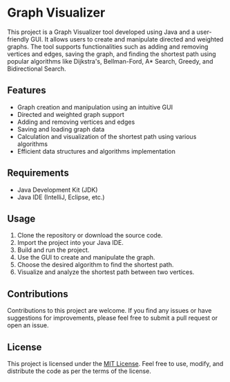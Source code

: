 <!DOCTYPE html>
<html>
<head>
  <title>Graph Visualizer - README</title>
</head>
<body>
  <h1>Graph Visualizer</h1>
  <p>This project is a Graph Visualizer tool developed using Java and a user-friendly GUI. It allows users to create and manipulate directed and weighted graphs. The tool supports functionalities such as adding and removing vertices and edges, saving the graph, and finding the shortest path using popular algorithms like Dijkstra's, Bellman-Ford, A* Search, Greedy, and Bidirectional Search.</p>
  <h2>Features</h2>
  <ul>
    <li>Graph creation and manipulation using an intuitive GUI</li>
    <li>Directed and weighted graph support</li>
    <li>Adding and removing vertices and edges</li>
    <li>Saving and loading graph data</li>
    <li>Calculation and visualization of the shortest path using various algorithms</li>
    <li>Efficient data structures and algorithms implementation</li>
  </ul>
  <h2>Requirements</h2>
  <ul>
    <li>Java Development Kit (JDK)</li>
    <li>Java IDE (IntelliJ, Eclipse, etc.)</li>
  </ul>
  <h2>Usage</h2>
  <ol>
    <li>Clone the repository or download the source code.</li>
    <li>Import the project into your Java IDE.</li>
    <li>Build and run the project.</li>
    <li>Use the GUI to create and manipulate the graph.</li>
    <li>Choose the desired algorithm to find the shortest path.</li>
    <li>Visualize and analyze the shortest path between two vertices.</li>
  </ol>
  <h2>Contributions</h2>
  <p>Contributions to this project are welcome. If you find any issues or have suggestions for improvements, please feel free to submit a pull request or open an issue.</p>
  <h2>License</h2>
  <p>This project is licensed under the <a href="LICENSE">MIT License</a>. Feel free to use, modify, and distribute the code as per the terms of the license.</p>
</body>
</html>
